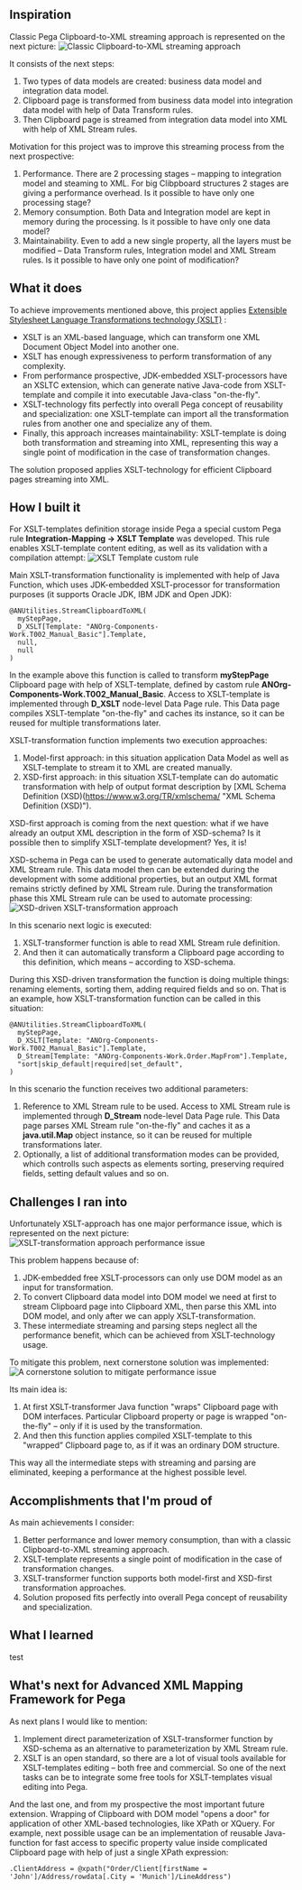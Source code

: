 ## Inspiration
Classic Pega Clipboard-to-XML streaming approach is represented on the next picture:
![Classic Clipboard-to-XML streaming approach](https://raw.githubusercontent.com/alexay-nesterenko/pega-streaming-framework/master/classic.png "Classic Clipboard-to-XML streaming approach")

It consists of the next steps:
1.	Two types of data models are created: business data model and integration data model.
2.	Clipboard page is transformed from business data model into integration data model with help of Data Transform rules.
3.	 Then Clipboard page is streamed from integration data model into XML with help of XML Stream rules.

Motivation for this project was to improve this streaming process from the next prospective:
1.	Performance. There are 2 processing stages – mapping to integration model and steaming to XML. For big Clibpboard structures 2 stages are giving a performance overhead. Is it possible to have only one processing stage?
2.	Memory consumption. Both Data and Integration model are kept in memory during the processing. Is it possible to have only one data model?
3.	Maintainability. Even to add a new single property, all the layers must be modified – Data Transform rules, Integration model and XML Stream rules. Is it possible to have only one point of modification?
## What it does
To achieve improvements mentioned above, this project applies [Extensible Stylesheet Language Transformations technology (XSLT)](https://www.w3.org/TR/xslt/ "Extensible Stylesheet Language Transformations technology") :
*   XSLT is an XML-based language, which can transform one XML Document Object Model into another one.
*   XSLT has enough expressiveness to perform transformation of any complexity.
*   From performance prospective, JDK-embedded XSLT-processors have an XSLTC extension, which can generate native Java-code from XSLT-template and compile it into executable Java-class "on-the-fly".
*   XSLT-technology fits perfectly into overall Pega concept of reusability and specialization:  one XSLT-template can import all the transformation rules from another one and specialize any of them.
*   Finally, this approach increases maintainability: XSLT-template is doing both transformation and streaming into XML, representing this way a single point of modification in the case of transformation changes.

The solution proposed applies XSLT-technology for efficient Clipboard pages streaming into XML.
## How I built it
For XSLT-templates definition storage inside Pega a special custom Pega rule **Integration-Mapping -> XSLT Template** was developed. This rule enables XSLT-template content editing, as well as its validation with a compilation attempt:
![XSLT Template custom rule](https://raw.githubusercontent.com/alexay-nesterenko/pega-streaming-framework/master/xsltrule.png "XSLT Template custom rule")

Main XSLT-transformation functionality is implemented with help of Java Function, which uses JDK-embedded XSLT-processor for transformation purposes (it supports Oracle JDK, IBM JDK and Open JDK):
<pre><code>@ANUtilities.StreamClipboardToXML(
  myStepPage,
  D_XSLT[Template: "ANOrg-Components-Work.T002_Manual_Basic"].Template,
  null,
  null
)</code></pre>
In the example above this function is called to transform **myStepPage** Clipboard page with help of XSLT-template, defined by castom rule **ANOrg-Components-Work.T002_Manual_Basic**. Access to XSLT-template is implemented through **D_XSLT** node-level Data Page rule. This Data page compiles XSLT-template "on-the-fly" and caches its instance, so it can be reused for multiple transformations later.

XSLT-transformation function implements two execution approaches:
1.	Model-first approach: in this situation application Data Model as well as XSLT-template to stream it to XML are created manually.
2.  XSD-first approach: in this situation XSLT-template can do automatic transformation with help of output format description by [XML Schema Definition (XSD)(https://www.w3.org/TR/xmlschema/ "XML Schema Definition (XSD)").

XSD-first approach is coming from the next question: what if we have already an output XML description in the form of XSD-schema? Is it possible then to simplify XSLT-template development? Yes, it is!

XSD-schema in Pega can be used to generate automatically data model and XML Stream rule. This data model then can be extended during the development with some additional properties, but an output XML format remains strictly defined by XML Stream rule. During the transformation phase this XML Stream rule can be used to automate processing:
![XSD-driven XSLT-transformation approach](https://raw.githubusercontent.com/alexay-nesterenko/pega-streaming-framework/master/schema.png "XSD-driven XSLT-transformation approach")

In this scenario next logic is executed:
1.	XSLT-transformer function is able to read XML Stream rule definition.
2.	And then it can automatically transform a Clipboard page according to this definition, which means – according to XSD-schema.

During this XSD-driven transformation the function is doing multiple things: renaming elements, sorting them, adding required fields and so on. That is an example, how XSLT-transformation function can be called in this situation:
<pre><code>@ANUtilities.StreamClipboardToXML(
  myStepPage,
  D_XSLT[Template: "ANOrg-Components-Work.T002_Manual_Basic"].Template,
  D_Stream[Template: "ANOrg-Components-Work.Order.MapFrom"].Template,
  "sort|skip_default|required|set_default",
)</code></pre>
In this scenario the function receives two additional parameters:
1.	Reference to XML Stream rule to be used. Access to XML Stream rule is implemented through **D_Stream** node-level Data Page rule. This Data page parses XML Stream rule "on-the-fly" and caches it as a **java.util.Map** object instance, so it can be reused for multiple transformations later.
2.	Optionally, a list of additional transformation modes can be provided, which controlls such aspects as elements sorting, preserving required fields, setting default values and so on.
## Challenges I ran into
Unfortunately XSLT-approach has one major performance issue, which is represented on the next picture:
![XSLT-transformation approach performance issue](https://raw.githubusercontent.com/alexay-nesterenko/pega-streaming-framework/master/problem.png "XSLT-transformation approach performance issue")

This problem happens because of:
1.	JDK-embedded free XSLT-processors can only use DOM model as an input for transformation.
2.	To convert Clipboard data model into DOM model we need at first to stream Clipboard page into Clipboard XML, then parse this XML into DOM model, and only after we can apply XSLT-transformation.
3.	These intermediate streaming and parsing steps neglect all the performance benefit, which can be achieved from XSLT-technology usage.

To mitigate this problem, next cornerstone solution was implemented:
![A cornerstone solution to mitigate performance issue](https://raw.githubusercontent.com/alexay-nesterenko/pega-streaming-framework/master/solution.png "A cornerstone solution to mitigate performance issue")

Its main idea is:
1.	At first XSLT-transformer Java function "wraps" Clipboard page with DOM interfaces. Particular Clipboard property or page is wrapped "on-the-fly" – only if it is used by the transformation.
2.	And then this function applies compiled XSLT-template to this "wrapped” Clipboard page to, as if it was an ordinary DOM structure.

This way all the intermediate steps with streaming and parsing are eliminated, keeping a performance at the highest possible level.
## Accomplishments that I'm proud of
As main achievements I consider:
1.	Better performance and lower memory consumption, than with a classic Clipboard-to-XML streaming approach.
2.	XSLT-template represents a single point of modification in the case of transformation changes.
3.	XSLT-transformer function supports both model-first and XSD-first transformation approaches.
4.	Solution proposed fits perfectly into overall Pega concept of reusability and specialization.
## What I learned
test
## What's next for Advanced XML Mapping Framework for Pega
As next plans I would like to mention:
1.	Implement direct parameterization of XSLT-transformer function by XSD-schema as an alternative to parameterization by XML Stream rule.
2.	XSLT is an open standard, so there are a lot of visual tools available for XSLT-templates editing – both free and commercial. So one of the next tasks can be to integrate some free tools for XSLT-templates visual editing into Pega.

And the last one, and from my prospective the most important future extension. Wrapping of Clipboard with DOM model "opens a door" for application of other XML-based technologies, like XPath or XQuery. For example, next possible usage can be an implementation of reusable Java-function for fast access to specific property value inside complicated Clipboard page with help of just a single XPath expression: <pre><code>.ClientAddress = @xpath("Order/Client[firstName = 'John']/Address/rowdata[.City = 'Munich']/LineAddress")</code></pre>
